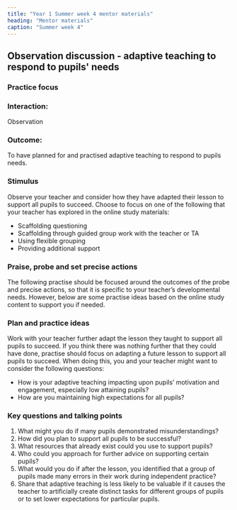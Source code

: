 ```yaml
---
title: "Year 1 Summer week 4 mentor materials"
heading: "Mentor materials"
caption: "Summer week 4"
---
```


## Observation discussion - adaptive teaching to respond to pupils' needs

### Practice focus

### Interaction:

Observation

### Outcome:

To have planned for and practised adaptive teaching to respond to pupils needs.

### Stimulus

Observe your teacher and consider how they have adapted their lesson to support all pupils to succeed. Choose to focus on one of the following that your teacher has explored in the online study materials:

- Scaffolding questioning
- Scaffolding through guided group work with the teacher or TA
- Using flexible grouping
- Providing additional support

### Praise, probe and set precise actions

The following practise should be focused around the outcomes of the probe and precise actions, so that it is specific to your teacher’s developmental needs. However, below are some practise ideas based on the online study content to support you if needed.

### Plan and practice ideas

Work with your teacher further adapt the lesson they taught to support all pupils to succeed. If you think there was nothing further that they could have done, practise should focus on adapting a future lesson to support all pupils to succeed. When doing this, you and your teacher might want to consider the following questions:

- How is your adaptive teaching impacting upon pupils’ motivation and engagement, especially low attaining pupils?
- How are you maintaining high expectations for all pupils?

### Key questions and talking points

1. What might you do if many pupils demonstrated misunderstandings?
2. How did you plan to support all pupils to be successful?
3. What resources that already exist could you use to support pupils?
4. Who could you approach for further advice on supporting certain pupils?
5. What would you do if after the lesson, you identified that a group of pupils made many errors in their work during independent practice?
6. Share that adaptive teaching is less likely to be valuable if it causes the teacher to artificially create distinct tasks for different groups of pupils or to set lower expectations for particular pupils.
